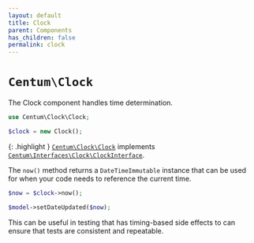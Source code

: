```yaml
---
layout: default
title: Clock
parent: Components
has_children: false
permalink: clock
---
```




# `Centum\Clock`

The Clock component handles time determination.

```php
use Centum\Clock\Clock;

$clock = new Clock();
```

{: .highlight }
[`Centum\Clock\Clock`](https://github.com/SidRoberts/centum/blob/development/src/Clock/Clock.php) implements [`Centum\Interfaces\Clock\ClockInterface`](https://github.com/SidRoberts/centum/blob/development/src/Interfaces/Clock/ClockInterface.php).

The `now()` method returns a `DateTimeImmutable` instance that can be used for when your code needs to reference the current time.

```php
$now = $clock->now();

$model->setDateUpdated($now);
```

This can be useful in testing that has timing-based side effects to can ensure that tests are consistent and repeatable.
